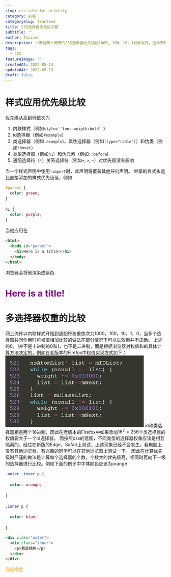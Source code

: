 ```yaml
---
slug: css-selector-priority
category: 前端
categorySlug: frontend
title: CSS选择器优先级问题
subtitle: ''
author: Tsuizen
description: 一直被网上流传的CSS选择器优先级按1000, 100，10，1划分误导，这种不科学的划分方式早该被辟谣了。
tags:
  - CSS
featureImage: ''
createdAt: 2022-05-13
updatedAt: 2022-05-13
draft: false
---
```


# 样式应用优先级比较
优先级从高到低依次为
1. 内联样式（例如```style=''font-weigth:bold''```）
2. id选择器（例如```#example```）
3. 类选择器（例如```.example```)，属性选择器（例如```[type="radio"]```）和伪类（例如```:hover```）
4. 类型选择器（例如```h1```）和伪元素（例如```::before```)
5. 通配选择符（```*```）关系选择符（例如```+```, ```>```, ```~```）对优先级没有影响

当一个样式声明中使用```!import```时，此声明将覆盖其他任何声明。
继承的样式永远比直接添加的样式优先级低，例如
```css
#parent {
  color: green;
}

h1 {
  color: purple;
}
```
当他应用在
```html
<html>
  <body id="parent">
    <h1>Here is a title!</h1>
  </body>
</html>
```
浏览器会将他渲染成紫色
<h1 style="color:purple">Here is a title!</h1>

# 多选择器权重的比较
网上流传以内联样式开始到通配符权重依次为1000，100，10，1，0，当多个选择器共同作用时将权值相加比较的做法在部分情况下可以生效但并不正确。
上述的0，1并不是十进制的0和1，也不是二进制，而是根据浏览器对权值和的具体计算方法决定的，例如在老版本的Firefox中权值实现方式如下：
![Alt text](../public/Posts/CSS%E4%BC%98%E5%85%88%E7%BA%A7/%E4%BC%98%E5%85%88%E7%BA%A7.png)
id和类选择器相差两个16进制，因此在老版本的Firefox中如果添加$16^2=256$个类选择器的权值要大于一个id选择器。
而按照css的意图，不同类型的选择器权重应该是相互隔离的。经过在新版的Edge，Safari上测试，上述现象已经不会发生。我电脑上没有其他浏览器，有兴趣的同学可以在其他浏览器上测试一下。
因此在计算优先级时严谨的做法是计算每个选择器的个数，个数大的优先级高，相同时再向下一级的选择器进行比较。例如下面的例子中字体颜色应该为orange
```css
.outer .inner p {

  color: orange;

}

.inner p {

  color: blue;

}
```

```html
<div class="outer">
  <div class="inner">
    <p>我是橘色</p>
  </div>
</div>
```
<p style="color: orange">我是橘色</p>